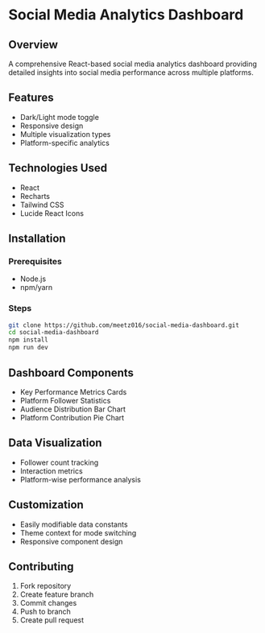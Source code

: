 # Social Media Analytics Dashboard

## Overview
A comprehensive React-based social media analytics dashboard providing detailed insights into social media performance across multiple platforms.

## Features
- Dark/Light mode toggle
- Responsive design
- Multiple visualization types
- Platform-specific analytics

## Technologies Used
- React
- Recharts
- Tailwind CSS
- Lucide React Icons

## Installation

### Prerequisites
- Node.js
- npm/yarn

### Steps
```bash
git clone https://github.com/meetz016/social-media-dashboard.git
cd social-media-dashboard
npm install
npm run dev
```

## Dashboard Components
- Key Performance Metrics Cards
- Platform Follower Statistics
- Audience Distribution Bar Chart
- Platform Contribution Pie Chart

## Data Visualization
- Follower count tracking
- Interaction metrics
- Platform-wise performance analysis

## Customization
- Easily modifiable data constants
- Theme context for mode switching
- Responsive component design

## Contributing
1. Fork repository
2. Create feature branch
3. Commit changes
4. Push to branch
5. Create pull request
